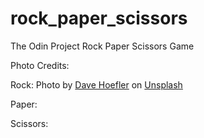 # rock_paper_scissors
The Odin Project Rock Paper Scissors Game

Photo Credits:

Rock: Photo by <a href="https://unsplash.com/@davehoefler?utm_source=unsplash&utm_medium=referral&utm_content=creditCopyText">Dave Hoefler</a> on <a href="https://unsplash.com/s/photos/rock?utm_source=unsplash&utm_medium=referral&utm_content=creditCopyText">Unsplash</a>

Paper:

Scissors:
